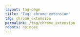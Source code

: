 ```yaml
---
layout: tag-page
title: "Tag: chrome_extension"
tag: chrome_extension
permalink: /tag/chrome_extension
robots: noindex
---
```

